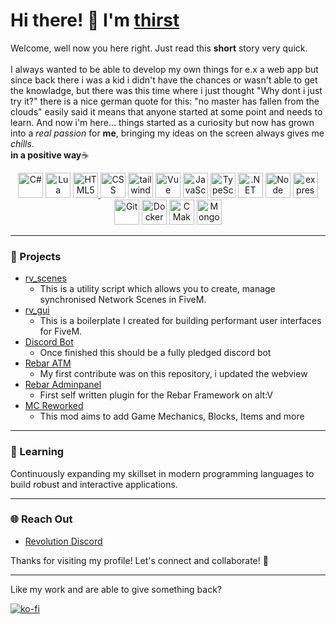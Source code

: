 # Hi there! 👋 I'm <ins>thirst<ins>

Welcome, well now you here right. Just read this **short** story very quick. <br><br> I always wanted to be able to develop my own things for e.x a web app but since back there i was a kid i didn't have the chances or wasn't able to get the knowladge, but there was this time where i just thought "Why dont i just try it?" there is a nice german quote for this: "no master has fallen from the clouds" easily said it means that anyone started at some point and needs to learn. And now i'm here... things started as a curiosity but now has grown into a *real passion* for **me**, bringing my ideas on the screen always gives me *chills*.<br>**in a positive way**☕
   <p align="center">
      <a href="https://learn.microsoft.com/en-us/dotnet/csharp/"><img src="https://cdn.jsdelivr.net/gh/devicons/devicon/icons/csharp/csharp-original.svg" alt="C#" width="40" height="40"/></a>
      <a href="https://www.lua.org/"><img src="https://cdn.jsdelivr.net/gh/devicons/devicon/icons/lua/lua-original.svg" alt="Lua" width="40" height="40"/></a>
      <a href="https://developer.mozilla.org/en-US/docs/Web/HTML"><img src="https://cdn.jsdelivr.net/gh/devicons/devicon@latest/icons/html5/html5-original-wordmark.svg" alt="HTML5" width="40" height="40" />
      <a href="https://developer.mozilla.org/en-US/docs/Web/CSS"><img src="https://cdn.jsdelivr.net/gh/devicons/devicon@latest/icons/css3/css3-original-wordmark.svg" alt="CSS" width="40" height="40"/></a>
      <a href="https://tailwindcss.com/"><img src="https://cdn.jsdelivr.net/gh/devicons/devicon@latest/icons/tailwindcss/tailwindcss-original.svg" alt="tailwind" width="40" height=40" /></a>
      <a href="https://vuejs.org/"><img src="https://cdn.jsdelivr.net/gh/devicons/devicon@latest/icons/vuejs/vuejs-original.svg" alt="Vue" width="40" height="40" /></a>
      <a href="https://developer.mozilla.org/en-US/docs/Web/JavaScript"><img src="https://cdn.jsdelivr.net/gh/devicons/devicon/icons/javascript/javascript-original.svg" alt="JavaScript" width="40" height="40"/></a>
      <a href="https://www.typescriptlang.org/"><img src="https://cdn.jsdelivr.net/gh/devicons/devicon/icons/typescript/typescript-original.svg" alt="TypeScript" width="40" height="40"/></a>
      <a href="https://dotnet.microsoft.com/en-us/"><img src="https://cdn.jsdelivr.net/gh/devicons/devicon@latest/icons/dotnetcore/dotnetcore-original.svg" alt=".NET" width="40" height="40" /></a>
      <a href="https://nodejs.org/"><img src="https://cdn.jsdelivr.net/gh/devicons/devicon@latest/icons/nodejs/nodejs-original-wordmark.svg" alt="Node" width="40" height="40" /></a>
      <a href="https://expressjs.com/"><img src="https://cdn.jsdelivr.net/gh/devicons/devicon@latest/icons/express/express-original-wordmark.svg" alt="express" width="40" height="40" /></a>
      <a href="https://git-scm.com/"><img src="https://cdn.jsdelivr.net/gh/devicons/devicon/icons/git/git-original.svg" alt="Git" width="40" height="40"/></a>
      <a href="https://www.docker.com/"><img src="https://cdn.jsdelivr.net/gh/devicons/devicon/icons/docker/docker-original.svg" alt="Docker" width="40" height="40"/></a>
      <a href="https://cmake.org/"><img src="https://cdn.jsdelivr.net/gh/devicons/devicon/icons/cmake/cmake-original.svg" alt="CMake" width="40" height="40"/></a>
     <a href="https://www.mongodb.com/"><img src="https://cdn.jsdelivr.net/gh/devicons/devicon@latest/icons/mongodb/mongodb-original-wordmark.svg" alt="MongoDB" width="40" height="40"/></a>
  </p>

---

### 🌟 Projects

<ul>
   <li>
      <a href="https://github.com/programmernb-ctrl/rv_scenes">rv_scenes</a>
      <ul>
         <li>This is a utility script which allows you to create, manage synchronised Network Scenes in FiveM.</li>
      </ul>
   </li>
   <li>
      <a href="https://github.com/programmernb-ctrl/rv_gui">rv_gui</a>
      <ul>
         <li>This is a boilerplate I created for building performant user interfaces for FiveM.</li>
      </ul>
   </li>
   <li>
      <a href="https://github.com/programmernb-ctrl/Discord-Bot">Discord Bot</a>
      <ul>
         <li>Once finished this should be a fully pledged discord bot</li>
      </ul>
   </li>
   <li>
      <a href="https://github.com/dorn3r/rebar-atm">Rebar ATM</a>
      <ul>
         <li>My first contribute was on this repository, i updated the webview</li>
      </ul>
   </li>
   <li>
      <a href="https://github.com/programmernb-ctrl/rebar-adminpanel">Rebar Adminpanel</a>
      <ul>
         <li>First self written plugin for the Rebar Framework on alt:V</li>
      </ul>
   </li>
   <li>
     <a href="https://github.com/programmernb-ctrl/Fabric-Mod-ReworkedMod">MC Reworked</a>
      <ul>
         <li>This mod aims to add Game Mechanics, Blocks, Items and more</li>
      </ul>
   </li>
</ul>

---

### 🌱 Learning
Continuously expanding my skillset in modern programming languages to build robust and interactive applications.

---

### 🌐 Reach Out

- [Revolution Discord](https://discord.gg/Wm8JZnqvp4)

Thanks for visiting my profile! Let's connect and collaborate! 🚀

---
<p>Like my work and are able to give something back?</p>

[![ko-fi](https://ko-fi.com/img/githubbutton_sm.svg)](https://ko-fi.com/S6S3171498)
